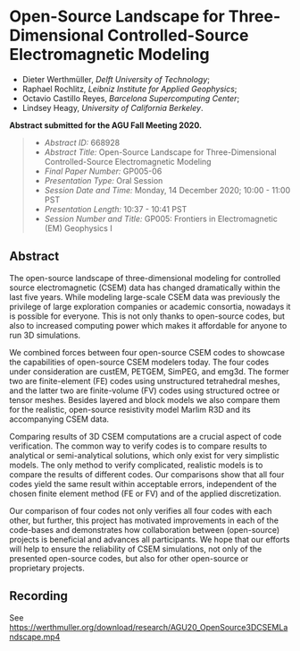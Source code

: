 # Open-Source Landscape for Three-Dimensional Controlled-Source Electromagnetic Modeling

- Dieter Werthmüller, *Delft University of Technology*;
- Raphael Rochlitz, *Leibniz Institute for Applied Geophysics*;
- Octavio Castillo Reyes, *Barcelona Supercomputing Center*;
- Lindsey Heagy, *University of California Berkeley*.

**Abstract submitted for the AGU Fall Meeting 2020.**
> - *Abstract ID:* 668928
> - *Abstract Title:* Open-Source Landscape for Three-Dimensional Controlled-Source Electromagnetic Modeling
> - *Final Paper Number:* GP005-06
> - *Presentation Type:* Oral Session
> - *Session Date and Time:* Monday, 14 December 2020; 10:00 - 11:00 PST
> - *Presentation Length:* 10:37 - 10:41 PST
> - *Session Number and Title:* GP005: Frontiers in Electromagnetic (EM) Geophysics I

## Abstract

The open-source landscape of three-dimensional modeling for controlled source
electromagnetic (CSEM) data has changed dramatically within the last five
years. While modeling large-scale CSEM data was previously the privilege of
large exploration companies or academic consortia, nowadays it is  possible for
everyone. This is not only thanks to open-source codes, but also to increased
computing power which makes it affordable for anyone to run 3D simulations.

We combined forces between four open-source CSEM codes to showcase the
capabilities of open-source CSEM modelers today. The four codes under
consideration are custEM, PETGEM, SimPEG, and emg3d. The former two are
finite-element (FE) codes using unstructured tetrahedral meshes, and the latter
two are finite-volume (FV) codes using structured octree or tensor meshes.
Besides layered and block models we also compare them for the realistic,
open-source resistivity model Marlim R3D and its accompanying CSEM data.

Comparing results of 3D CSEM computations are a crucial aspect of code
verification. The common way to verify codes is to compare results to
analytical or semi-analytical solutions, which only exist for very simplistic
models. The only method to verify complicated, realistic models is to compare
the results of different codes. Our comparisons show that all four codes yield
the same result within acceptable errors, independent of the chosen finite
element method (FE or FV) and of the applied discretization.

Our comparison of four codes not only verifies all four codes with each other,
but further, this project has motivated improvements in each of the code-bases
and demonstrates how collaboration between (open-source) projects is beneficial
and advances all participants. We hope that our efforts will help to ensure the
reliability of CSEM simulations, not only of the presented open-source codes,
but also for other open-source or proprietary projects.


## Recording

See
https://werthmuller.org/download/research/AGU20_OpenSource3DCSEMLandscape.mp4
